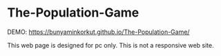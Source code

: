 # The-Population-Game
DEMO: https://bunyaminkorkut.github.io/The-Population-Game/

This web page is designed for pc only. This is not a responsive web site.
